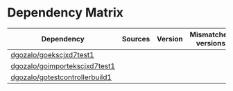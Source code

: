 # Dependency Matrix

Dependency | Sources | Version | Mismatched versions
---------- | ------- | ------- | -------------------
[dgozalo/goekscjxd7test1](https://github.com/dgozalo/goekscjxd7test1.git) |  | []() | 
[dgozalo/goimportekscjxd7test1](https://github.com/dgozalo/goimportekscjxd7test1.git) |  | []() | 
[dgozalo/gotestcontrollerbuild1](https://github.com/dgozalo/gotestcontrollerbuild1.git) |  | []() | 
